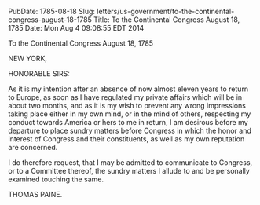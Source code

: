 PubDate: 1785-08-18
Slug: letters/us-government/to-the-continental-congress-august-18-1785
Title: To the Continental Congress August 18, 1785
Date: Mon Aug  4 09:08:55 EDT 2014

   To the Continental Congress August 18, 1785

   NEW YORK,

   HONORABLE SIRS:

   As it is my intention after an absence of now almost eleven years to
   return to Europe, as soon as I have regulated my private affairs which
   will be in about two months, and as it is my wish to prevent any wrong
   impressions taking place either in my own mind, or in the mind of others,
   respecting my conduct towards America or hers to me in return, I am
   desirous before my departure to place sundry matters before Congress in
   which the honor and interest of Congress and their constituents, as well
   as my own reputation are concerned.

   I do therefore request, that I may be admitted to communicate to Congress,
   or to a Committee thereof, the sundry matters I allude to and be
   personally examined touching the same.

   THOMAS PAINE.

    

